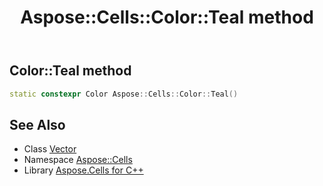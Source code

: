 ﻿---
title: Aspose::Cells::Color::Teal method
linktitle: Teal
second_title: Aspose.Cells for C++ API Reference
description: 'How to use Teal method of Aspose::Cells::Color class in C++.'
type: docs
weight: 800
url: /cpp/aspose.cells/color/teal/
---
## Color::Teal method




```cpp
static constexpr Color Aspose::Cells::Color::Teal()
```

## See Also

* Class [Vector](../../vector/)
* Namespace [Aspose::Cells](../../)
* Library [Aspose.Cells for C++](../../../)
